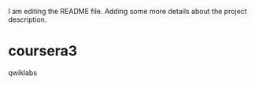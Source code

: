 I am editing the README file. Adding some more details about the project description.

# coursera3 

qwiklabs
